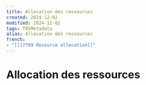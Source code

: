 ```yaml
---
title: Allocation des ressources
created: 2024-12-02
modified: 2024-12-02
tags: TBSMetadata
alias: Allocation des ressources
french:
- "[[17709 Resource allocation]]"
---
```

# Allocation des ressources
